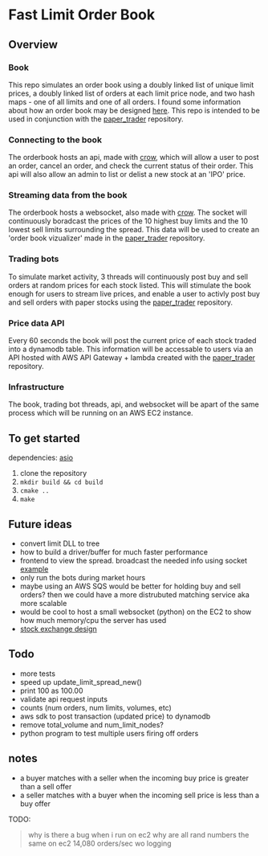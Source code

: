 # Fast Limit Order Book

## Overview 
### Book
This repo simulates an order book using a doubly linked list of unique limit prices, a doubly linked list of orders at each limit price node, and two hash maps - one of all limits and one of all orders. I found some information about how an order book may be designed [here](https://web.archive.org/web/20110219163448/http://howtohft.wordpress.com/2011/02/15/how-to-build-a-fast-limit-order-book/). This repo is intended to be used in conjunction with the [paper_trader](https://github.com/albertcmiller1/paper_trader) repository. 

### Connecting to the book
The orderbook hosts an api, made with [crow](https://github.com/CrowCpp/Crow), which will allow a user to post an order, cancel an order, and check the current status of their order. This api will also allow an admin to list or delist a new stock at an 'IPO' price.

### Streaming data from the book 
The orderbook hosts a websocket, also made with [crow](https://github.com/CrowCpp/Crow). The socket will continuously boradcast the prices of the 10 highest buy limits and the 10 lowest sell limits surrounding the spread. This data will be used to create an 'order book vizualizer' made in the [paper_trader](https://github.com/albertcmiller1/paper_trader) repository. 

### Trading bots
To simulate market activity, 3 threads will continuously post buy and sell orders at random prices for each stock listed. This will stimulate the book enough for users to stream live prices, and enable a user to activly post buy and sell orders with paper stocks using the [paper_trader](https://github.com/albertcmiller1/paper_trader) repository. 

### Price data API
Every 60 seconds the book will post the current price of each stock traded into a dynamodb table. This information will be accessable to users via an API hosted with AWS API Gateway + lambda created with the [paper_trader](https://github.com/albertcmiller1/paper_trader) repository.

### Infrastructure 
The book, trading bot threads, api, and websocket will be apart of the same process which will be running on an AWS EC2 instance. 

## To get started 
dependencies: [asio](https://think-async.com/Asio/)
1. clone the repository 
2. `mkdir build && cd build`
3. `cmake ..`
4. `make` 

## Future ideas
* convert limit DLL to tree
* how to build a driver/buffer for much faster performance
* frontend to view the spread. broadcast the needed info using socket [example](https://www.youtube.com/watch?v=hgOXY-r3xJM&ab_channel=ChadThackray)
* only run the bots during market hours
* maybe using an AWS SQS would be better for holding buy and sell orders? then we could have a more distrubuted matching service aka more scalable 
* would be cool to host a small websocket (python) on the EC2 to show how much memory/cpu the server has used 
* [stock exchange design](https://www.youtube.com/watch?v=XuKs2kWH0mQ&ab_channel=System-Design)

## Todo 
* more tests 
* speed up update_limit_spread_new()
* print 100 as 100.00
* validate api request inputs 
* counts (num orders, num limits, volumes, etc)
* aws sdk to post transaction (updated price) to dynamodb
* remove total_volume and num_limit_nodes?
* python program to test multiple users firing off orders 

## notes 
* a buyer  matches with a  seller when the incoming buy  price is greater than a sell offer
* a seller matches with a  buyer  when the incoming sell price is less    than a buy offer 

TODO: 
> why is there a bug when i run on ec2
> why are all rand numbers the same on ec2
14,080 orders/sec wo logging 

